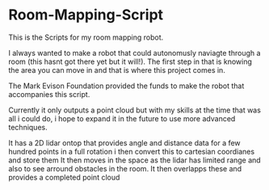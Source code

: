 # Room-Mapping-Script
This is the Scripts for my room mapping robot.

I always wanted to make a robot that could autonomusly naviagte through a room (this hasnt got there yet but it will!). 
The first step in that is knowing the area you can move in and that is where this project comes in.

The Mark Evison Foundation provided the funds to make the robot that accompanies this script. 

Currently it only outputs a point cloud but with my skills at the time that was all i could do, i hope to expand it in the future to use more advanced techniques.

It has a 2D lidar ontop that provides angle and distance data for a few hundred points in a full rotation i then convert this to cartesian coordianes and store them
It then moves in the space as the lidar has limited range and also to see arround obstacles in the room. It then overlapps these and provides a completed point cloud
